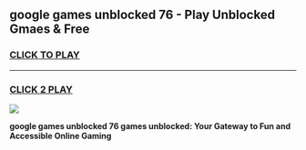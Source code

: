 
## google games unblocked 76 - Play Unblocked Gmaes & Free
<h3>
<a href="https://news.freeplayer.one?title=google_games_unblocked_76&ref=16F">CLICK TO PLAY</a></h3>
<hr>

<h3>
<a href="https://news.freeplayer.one?title=google_games_unblocked_76&ref=16F">CLICK 2 PLAY</a>
  
</h3>

<a href="https://news.freeplayer.one?title=google_games_unblocked_76&ref=16F/"><img src="https://clearcache.store/games.png"></a>


**google games unblocked 76 games unblocked: Your Gateway to Fun and Accessible Online Gaming**
